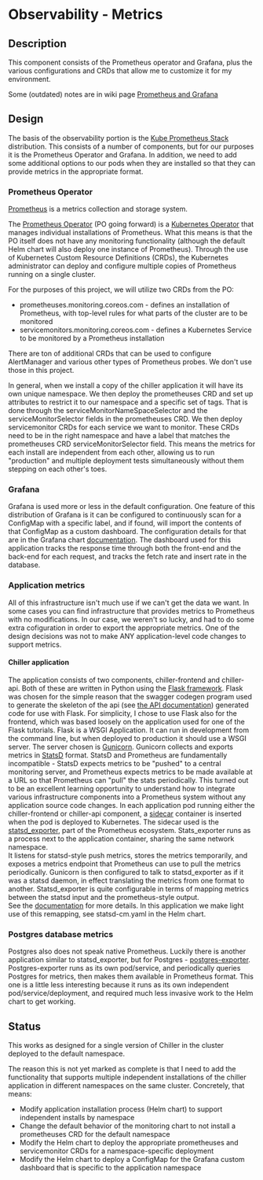 # Observability - Metrics
## Description
This component consists of the Prometheus operator and Grafana, plus the various configurations and CRDs that allow me to customize it for my environment.

Some (outdated) notes are in wiki page [Prometheus and Grafana](https://github.com/lago-morph/chiller/wiki/Prometheus-and-Grafana)

## Design
The basis of the observability portion is the [Kube Prometheus Stack](https://github.com/prometheus-community/helm-charts/tree/main/charts/kube-prometheus-stack) distribution.
This consists of a number of components, but for our purposes it is the Prometheus Operator and Grafana.
In addition, we need to add some additional options to our pods when they are installed so that they can provide metrics in the appropriate format.

### Prometheus Operator
[Prometheus](https://prometheus.io/) is a metrics collection and storage system.

The [Prometheus Operator](https://github.com/prometheus-operator/prometheus-operator) (PO going forward) is a [Kubernetes Operator](https://kubernetes.io/docs/concepts/extend-kubernetes/operator/) that manages individual installations of Prometheus.
What this means is that the PO itself does not have any monitoring functionality (although the default Helm chart will also deploy one instance of Prometheus).
Through the use of Kubernetes Custom Resource Definitions (CRDs), the Kubernetes administrator can deploy and configure multiple copies of Prometheus running on a single cluster.

For the purposes of this project, we will utilize two CRDs from the PO:
- prometheuses.monitoring.coreos.com - defines an installation of Prometheus, with top-level rules for what parts of the cluster are to be monitored
- servicemonitors.monitoring.coreos.com - defines a Kubernetes Service to be monitored by a Prometheus installation

There are ton of additional CRDs that can be used to configure AlertManager and various other types of Prometheus probes.  We don't use those in this project.

In general, when we install a copy of the chiller application it will have its own unique namespace.
We then deploy the prometheuses CRD and set up attributes to restrict it to our namespace and a specific set of tags.  That is done through the serviceMonitorNameSpaceSelector and the serviceMonitorSelector fields in the prometheuses CRD.
We then deploy servicemonitor CRDs for each service we want to monitor.
These CRDs need to be in the right namespace and have a label that matches the prometheuses CRD serviceMonitorSelector field.
This means the metrics for each install are independent from each other, allowing us to run "production" and multiple deployment tests simultaneously without them stepping on each other's toes.

### Grafana
Grafana is used more or less in the default configuration.
One feature of this distribution of Grafana is it can be configured to continuously scan for a ConfigMap with a specific label, and if found, will import the contents of that ConfigMap as a custom dashboard.
The configuration details for that are in the Grafana chart [documentation](https://github.com/grafana/helm-charts/tree/main/charts/grafana#sidecar-for-dashboards).
The dashboard used for this application tracks the response time through both the front-end and the back-end for each request, and tracks the fetch rate and insert rate in the database.

### Application metrics
All of this infrastructure isn't much use if we can't get the data we want.
In some cases you can find infrastructure that provides metrics to Prometheus with no modifications.
In our case, we weren't so lucky, and had to do some extra cofiguration in order to export the appropriate metrics.
One of the design decisions was not to make ANY application-level code changes to support metrics.

#### Chiller application
The application consists of two components, chiller-frontend and chiller-api.
Both of these are written in Python using the [Flask framework](https://flask.palletsprojects.com/en/stable/).
Flask was chosen for the simple reason that the swagger codegen program used to generate the skeleton of the api (see [the API documentation](api_definition.md)) generated code for use with Flask.
For simplicity, I chose to use Flask also for the frontend, which was based loosely on the application used for one of the Flask tutorials.
Flask is a WSGI Application.  It can run in development from the command line, but when deployed to production it should use a WSGI server.
The server chosen is [Gunicorn](https://gunicorn.org/).
Gunicorn collects and exports metrics in [StatsD](https://github.com/statsd/statsd) format.
StatsD and Prometheus are fundamentally incompatible - StatsD expects metrics to be "pushed" to a central monitoring server, and Prometheus expects metrics to be made available at a URL so that Prometheus can "pull" the stats periodically.
This turned out to be an excellent learning opportunity to understand how to integrate various infrastructure components into a Prometheus system without any application source code changes.
In each application pod running either the chiller-frontend or chiller-api component, a [sidecar](https://kubernetes.io/docs/concepts/workloads/pods/sidecar-containers/) container is inserted when the pod is deployed to Kubernetes.
The sidecar used is the [statsd_exporter](https://github.com/prometheus/statsd_exporter), part of the Prometheus ecosystem.
Stats_exporter runs as a process next to the application container, sharing the same network namespace.  
It listens for statsd-style push metrics, stores the metrics temporarily, and exposes a metrics endpoint that Prometheus can use to pull the metrics periodically.
Gunicorn is then configured to talk to statsd_exporter as if it was a statsd daemon, in effect translating the metrics from one format to another.
Statsd_exporter is quite configurable in terms of mapping metrics between the statsd input and the prometheus-style output.  
See the [documentation](https://github.com/prometheus/statsd_exporter?tab=readme-ov-file#metric-mapping-and-configuration) for more details.
In this application we make light use of this remapping, see statsd-cm.yaml in the Helm chart.

### Postgres database metrics
Postgres also does not speak native Prometheus.
Luckily there is another application similar to statsd_exporter, but for Postgres - [postgres-exporter](https://github.com/prometheus-community/postgres_exporter).
Postgres-exporter runs as its own pod/service, and periodically queries Postgres for metrics, then makes them available in Prometheus format.
This one is a little less interesting because it runs as its own independent pod/service/deployment, and required much less invasive work to the Helm chart to get working.

## Status
This works as designed for a single version of Chiller in the cluster deployed to the default namespace.

The reason this is not yet marked as complete is that I need to add the functionality that supports multiple independent installations of the chiller application in different namespaces on the same cluster.
Concretely, that means:
- Modify application installation process (Helm chart) to support independent installs by namespace
- Change the default behavior of the monitoring chart to not install a prometheuses CRD for the default namespace
- Modify the Helm chart to deploy the appropriate prometheuses and servicemonitor CRDs for a namespace-specific deployment
- Modify the Helm chart to deploy a ConfigMap for the Grafana custom dashboard that is specific to the application namespace
